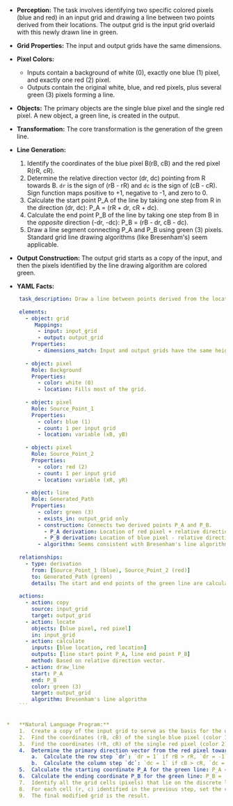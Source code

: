 *   **Perception:** The task involves identifying two specific colored pixels (blue and red) in an input grid and drawing a line between two points derived from their locations. The output grid is the input grid overlaid with this newly drawn line in green.

*   **Grid Properties:** The input and output grids have the same dimensions.
*   **Pixel Colors:**
    *   Inputs contain a background of white (0), exactly one blue (1) pixel, and exactly one red (2) pixel.
    *   Outputs contain the original white, blue, and red pixels, plus several green (3) pixels forming a line.
*   **Objects:** The primary objects are the single blue pixel and the single red pixel. A new object, a green line, is created in the output.
*   **Transformation:** The core transformation is the generation of the green line.
*   **Line Generation:**
    1.  Identify the coordinates of the blue pixel B(rB, cB) and the red pixel R(rR, cR).
    2.  Determine the relative direction vector (dr, dc) pointing from R towards B. `dr` is the sign of (rB - rR) and `dc` is the sign of (cB - cR). Sign function maps positive to +1, negative to -1, and zero to 0.
    3.  Calculate the start point P_A of the line by taking one step from R in the direction (dr, dc): P_A = (rR + dr, cR + dc).
    4.  Calculate the end point P_B of the line by taking one step from B in the *opposite* direction (-dr, -dc): P_B = (rB - dr, cB - dc).
    5.  Draw a line segment connecting P_A and P_B using green (3) pixels. Standard grid line drawing algorithms (like Bresenham's) seem applicable.
*   **Output Construction:** The output grid starts as a copy of the input, and then the pixels identified by the line drawing algorithm are colored green.

*   **YAML Facts:**
    
```yaml
    task_description: Draw a line between points derived from the locations of a blue and a red pixel.
    
    elements:
      - object: grid
         Mappings:
          - input: input_grid
          - output: output_grid
        Properties:
          - dimensions_match: Input and output grids have the same height and width.
    
      - object: pixel
        Role: Background
        Properties:
          - color: white (0)
          - location: Fills most of the grid.
    
      - object: pixel
        Role: Source_Point_1
        Properties:
          - color: blue (1)
          - count: 1 per input grid
          - location: variable (xB, yB)
    
      - object: pixel
        Role: Source_Point_2
        Properties:
          - color: red (2)
          - count: 1 per input grid
          - location: variable (xR, yR)
    
      - object: line
        Role: Generated_Path
        Properties:
          - color: green (3)
          - exists_in: output_grid only
          - construction: Connects two derived points P_A and P_B.
            - P_A derivation: Location of red pixel + relative direction vector towards blue pixel.
            - P_B derivation: Location of blue pixel - relative direction vector towards blue pixel.
          - algorithm: Seems consistent with Bresenham's line algorithm.
    
    relationships:
      - type: derivation
        from: [Source_Point_1 (blue), Source_Point_2 (red)]
        to: Generated_Path (green)
        details: The start and end points of the green line are calculated based on the relative positions of the blue and red pixels.
    
    actions:
      - action: copy
        source: input_grid
        target: output_grid
      - action: locate
        objects: [blue pixel, red pixel]
        in: input_grid
      - action: calculate
        inputs: [blue location, red location]
        outputs: [line start point P_A, line end point P_B]
        method: Based on relative direction vector.
      - action: draw_line
        start: P_A
        end: P_B
        color: green (3)
        target: output_grid
        algorithm: Bresenham's line algorithm
    ```


*   **Natural Language Program:**
    1.  Create a copy of the input grid to serve as the basis for the output grid.
    2.  Find the coordinates (rB, cB) of the single blue pixel (color 1) in the input grid.
    3.  Find the coordinates (rR, cR) of the single red pixel (color 2) in the input grid.
    4.  Determine the primary direction vector from the red pixel towards the blue pixel:
        a.  Calculate the row step `dr`: `dr = 1` if rB > rR, `dr = -1` if rB < rR, `dr = 0` if rB == rR.
        b.  Calculate the column step `dc`: `dc = 1` if cB > cR, `dc = -1` if cB < cR, `dc = 0` if cB == cR.
    5.  Calculate the starting coordinate P_A for the green line: P_A = (rR + dr, cR + dc).
    6.  Calculate the ending coordinate P_B for the green line: P_B = (rB - dr, cB - dc).
    7.  Identify all the grid cells (pixels) that lie on the discrete line segment connecting P_A and P_B using Bresenham's line algorithm (or an equivalent grid line drawing algorithm).
    8.  For each cell (r, c) identified in the previous step, set the color of the corresponding pixel in the output grid to green (color 3).
    9.  The final modified grid is the result.